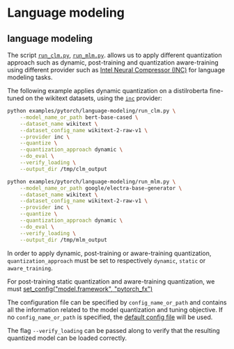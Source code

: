 <!---
Copyright 2020 The HuggingFace Team. All rights reserved.

Licensed under the Apache License, Version 2.0 (the "License");
you may not use this file except in compliance with the License.
You may obtain a copy of the License at

    http://www.apache.org/licenses/LICENSE-2.0

Unless required by applicable law or agreed to in writing, software
distributed under the License is distributed on an "AS IS" BASIS,
WITHOUT WARRANTIES OR CONDITIONS OF ANY KIND, either express or implied.
See the License for the specific language governing permissions and
limitations under the License.
-->

# Language modeling 

## language modeling

The script [`run_clm.py`](https://github.com/huggingface/optimum/blob/main/examples/pytorch/language-modeling/run_clm.py), [`run_mlm.py`](https://github.com/huggingface/optimum/blob/main/examples/pytorch/language-modeling/run_mlm.py).
allows us to apply different quantization approach such as dynamic, post-training and quantization aware-training 
using different provider such as [Intel Neural Compressor (INC)](https://github.com/intel/neural-compressor) for 
language modeling tasks.


The following example applies dynamic quantization on a distilroberta fine-tuned on the wikitext datasets, using the
[`inc`](https://github.com/intel/neural-compressor) provider: 


```bash
python examples/pytorch/language-modeling/run_clm.py \
    --model_name_or_path bert-base-cased \
    --dataset_name wikitext \
    --dataset_config_name wikitext-2-raw-v1 \
    --provider inc \
    --quantize \
    --quantization_approach dynamic \
    --do_eval \
    --verify_loading \
    --output_dir /tmp/clm_output
```
```bash
python examples/pytorch/language-modeling/run_mlm.py \
    --model_name_or_path google/electra-base-generator \
    --dataset_name wikitext \
    --dataset_config_name wikitext-2-raw-v1 \
    --provider inc \
    --quantize \
    --quantization_approach dynamic \
    --do_eval \
    --verify_loading \
    --output_dir /tmp/mlm_output
```
In order to apply dynamic, post-training or aware-training quantization, `quantization_approach` must be set to 
respectively `dynamic`, `static` or `aware_training`.

For post-training static quantization and aware-training quantization, we must [set_config("model.framework", "pytorch_fx")](run_clm.py#L571)

The configuration file can be specified by `config_name_or_path` and contains all the information related 
to the model quantization and tuning objective.  If no `config_name_or_path` is specified, the 
[default config file](https://github.com/huggingface/optimum/blob/main/examples/pytorch/language-modeling/config/inc/quantization.yml) 
will be used.

The flag `--verify_loading` can be passed along to verify that the resulting quantized model can be loaded correctly.
